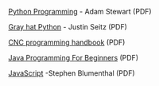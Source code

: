 [Python Programming](https://www.pdfdrive.com/python-programming-python-programming-for-beginners-python-programming-for-intermediates-e180663309.html) - Adam Stewart (PDF)

[Gray hat Python](https://www.pdfdrive.com/gray-hat-python-python-programming-for-hackers-and-reverse-e9135313.html) - Justin Seitz (PDF)

[CNC programming handbook](https://www.pdfdrive.com/cnc-programming-handbook-a-comprehensive-guide-to-practical-cnc-programming-e185981734.html) (PDF)

[Java Programming For Beginners](https://www.pdfdrive.com/java-java-programming-for-beginners-a-simple-start-to-java-programming-e186416077.html) (PDF)

[JavaScript](https://www.pdfdrive.com/javascript-javascript-for-beginners-learn-javascript-programming-with-ease-in-half-the-time-everything-about-the-language-coding-programming-and-web-pages-you-need-to-know-e195090778.html) -Stephen Blumenthal (PDF)
